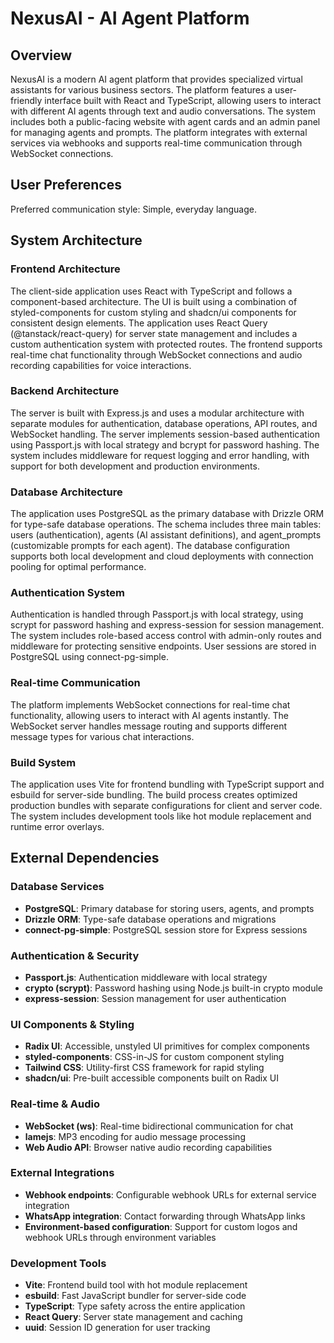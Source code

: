 # NexusAI - AI Agent Platform

## Overview

NexusAI is a modern AI agent platform that provides specialized virtual assistants for various business sectors. The platform features a user-friendly interface built with React and TypeScript, allowing users to interact with different AI agents through text and audio conversations. The system includes both a public-facing website with agent cards and an admin panel for managing agents and prompts. The platform integrates with external services via webhooks and supports real-time communication through WebSocket connections.

## User Preferences

Preferred communication style: Simple, everyday language.

## System Architecture

### Frontend Architecture
The client-side application uses React with TypeScript and follows a component-based architecture. The UI is built using a combination of styled-components for custom styling and shadcn/ui components for consistent design elements. The application uses React Query (@tanstack/react-query) for server state management and includes a custom authentication system with protected routes. The frontend supports real-time chat functionality through WebSocket connections and audio recording capabilities for voice interactions.

### Backend Architecture
The server is built with Express.js and uses a modular architecture with separate modules for authentication, database operations, API routes, and WebSocket handling. The server implements session-based authentication using Passport.js with local strategy and bcrypt for password hashing. The system includes middleware for request logging and error handling, with support for both development and production environments.

### Database Architecture
The application uses PostgreSQL as the primary database with Drizzle ORM for type-safe database operations. The schema includes three main tables: users (authentication), agents (AI assistant definitions), and agent_prompts (customizable prompts for each agent). The database configuration supports both local development and cloud deployments with connection pooling for optimal performance.

### Authentication System
Authentication is handled through Passport.js with local strategy, using scrypt for password hashing and express-session for session management. The system includes role-based access control with admin-only routes and middleware for protecting sensitive endpoints. User sessions are stored in PostgreSQL using connect-pg-simple.

### Real-time Communication
The platform implements WebSocket connections for real-time chat functionality, allowing users to interact with AI agents instantly. The WebSocket server handles message routing and supports different message types for various chat interactions.

### Build System
The application uses Vite for frontend bundling with TypeScript support and esbuild for server-side bundling. The build process creates optimized production bundles with separate configurations for client and server code. The system includes development tools like hot module replacement and runtime error overlays.

## External Dependencies

### Database Services
- **PostgreSQL**: Primary database for storing users, agents, and prompts
- **Drizzle ORM**: Type-safe database operations and migrations
- **connect-pg-simple**: PostgreSQL session store for Express sessions

### Authentication & Security
- **Passport.js**: Authentication middleware with local strategy
- **crypto (scrypt)**: Password hashing using Node.js built-in crypto module
- **express-session**: Session management for user authentication

### UI Components & Styling
- **Radix UI**: Accessible, unstyled UI primitives for complex components
- **styled-components**: CSS-in-JS for custom component styling
- **Tailwind CSS**: Utility-first CSS framework for rapid styling
- **shadcn/ui**: Pre-built accessible components built on Radix UI

### Real-time & Audio
- **WebSocket (ws)**: Real-time bidirectional communication for chat
- **lamejs**: MP3 encoding for audio message processing
- **Web Audio API**: Browser native audio recording capabilities

### External Integrations
- **Webhook endpoints**: Configurable webhook URLs for external service integration
- **WhatsApp integration**: Contact forwarding through WhatsApp links
- **Environment-based configuration**: Support for custom logos and webhook URLs through environment variables

### Development Tools
- **Vite**: Frontend build tool with hot module replacement
- **esbuild**: Fast JavaScript bundler for server-side code
- **TypeScript**: Type safety across the entire application
- **React Query**: Server state management and caching
- **uuid**: Session ID generation for user tracking